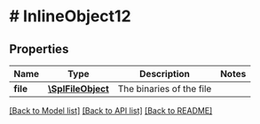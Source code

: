 # # InlineObject12

## Properties

Name | Type | Description | Notes
------------ | ------------- | ------------- | -------------
**file** | [**\SplFileObject**](\SplFileObject.md) | The binaries of the file |

[[Back to Model list]](../../README.md#models) [[Back to API list]](../../README.md#endpoints) [[Back to README]](../../README.md)
